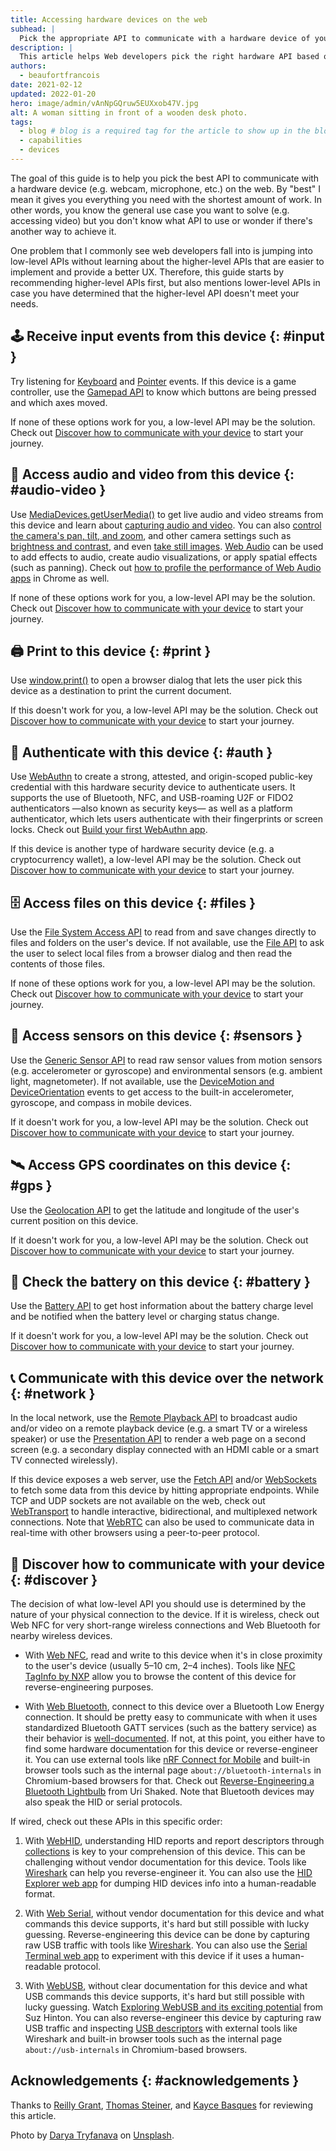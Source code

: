 ```yaml
---
title: Accessing hardware devices on the web
subhead: |
  Pick the appropriate API to communicate with a hardware device of your choice.
description: |
  This article helps Web developers pick the right hardware API based on a given device.
authors:
  - beaufortfrancois
date: 2021-02-12
updated: 2022-01-20
hero: image/admin/vAnNpGQruw5EUXxob47V.jpg
alt: A woman sitting in front of a wooden desk photo.
tags:
  - blog # blog is a required tag for the article to show up in the blog.
  - capabilities
  - devices
---
```


The goal of this guide is to help you pick the best API to communicate with a
hardware device (e.g. webcam, microphone, etc.) on the web. By "best" I mean it
gives you everything you need with the shortest amount of work. In other words,
you know the general use case you want to solve (e.g. accessing video) but you
don't know what API to use or wonder if there's another way to achieve it.

One problem that I commonly see web developers fall into is jumping into
low-level APIs without learning about the higher-level APIs that are easier to
implement and provide a better UX. Therefore, this guide starts by recommending
higher-level APIs first, but also mentions lower-level APIs in case you have
determined that the higher-level API doesn't meet your needs.

## 🕹 Receive input events from this device {: #input }

Try listening for [Keyboard] and [Pointer] events. If this device is a game
controller, use the [Gamepad API] to know which buttons are being pressed and
which axes moved.

If none of these options work for you, a low-level API may be the solution.
Check out [Discover how to communicate with your device] to start your journey.

## 📸 Access audio and video from this device {: #audio-video }

Use [MediaDevices.getUserMedia()] to get live audio and video streams from this
device and learn about [capturing audio and video]. You can also [control the
camera's pan, tilt, and zoom], and other camera settings such as [brightness and
contrast], and even [take still images]. [Web Audio] can be used to add effects
to audio, create audio visualizations, or apply spatial effects (such as
panning). Check out [how to profile the performance of Web Audio apps] in Chrome
as well.

If none of these options work for you, a low-level API may be the solution.
Check out [Discover how to communicate with your device] to start your journey.

## 🖨 Print to this device {: #print }

Use [window.print()] to open a browser dialog that lets the user pick this
device as a destination to print the current document.

If this doesn't work for you, a low-level API may be the solution. Check out
[Discover how to communicate with your device] to start your journey.

## 🔐 Authenticate with this device {: #auth }

Use [WebAuthn] to create a strong, attested, and origin-scoped public-key
credential with this hardware security device to authenticate users. It supports
the use of Bluetooth, NFC, and USB-roaming U2F or FIDO2 authenticators —also
known as security keys— as well as a platform authenticator, which lets users
authenticate with their fingerprints or screen locks. Check out [Build your
first WebAuthn app].

If this device is another type of hardware security device (e.g. a
cryptocurrency wallet), a low-level API may be the solution. Check out [Discover
how to communicate with your device] to start your journey.

## 🗄 Access files on this device {: #files }

Use the [File System Access API] to read from and save changes directly to files
and folders on the user's device. If not available, use the [File API] to ask
the user to select local files from a browser dialog and then read the contents
of those files.

If none of these options work for you, a low-level API may be the solution.
Check out [Discover how to communicate with your device] to start your journey.

## 🧲 Access sensors on this device {: #sensors }

Use the [Generic Sensor API] to read raw sensor values from motion sensors (e.g.
accelerometer or gyroscope) and environmental sensors (e.g. ambient light,
magnetometer). If not available, use the [DeviceMotion and DeviceOrientation]
events to get access to the built-in accelerometer, gyroscope, and compass in
mobile devices.

If it doesn't work for you, a low-level API may be the solution. Check out
[Discover how to communicate with your device] to start your journey.

## 🛰 Access GPS coordinates on this device {: #gps }

Use the [Geolocation API] to get the latitude and longitude of the user's
current position on this device.

If it doesn't work for you, a low-level API may be the solution. Check out
[Discover how to communicate with your device] to start your journey.

## 🔋 Check the battery on this device {: #battery }

Use the [Battery API] to get host information about the battery charge level and
be notified when the battery level or charging status change.

If it doesn't work for you, a low-level API may be the solution. Check out
[Discover how to communicate with your device] to start your journey.

## 📞 Communicate with this device over the network {: #network }

In the local network, use the [Remote Playback API] to broadcast audio and/or
video on a remote playback device (e.g. a smart TV or a wireless speaker) or use
the [Presentation API] to render a web page on a second screen (e.g. a secondary
display connected with an HDMI cable or a smart TV connected wirelessly).

If this device exposes a web server, use the [Fetch API] and/or [WebSockets] to
fetch some data from this device by hitting appropriate endpoints. While TCP and
UDP sockets are not available on the web, check out [WebTransport] to handle
interactive, bidirectional, and multiplexed network connections. Note that
[WebRTC] can also be used to communicate data in real-time with other browsers
using a peer-to-peer protocol.

## 🧱 Discover how to communicate with your device {: #discover }

The decision of what low-level API you should use is determined by the nature of
your physical connection to the device. If it is wireless, check out Web NFC for
very short-range wireless connections and Web Bluetooth for nearby wireless
devices.

- With [Web NFC], read and write to this device when it's in close proximity to
  the user's device (usually 5–10 cm, 2–4 inches). Tools like [NFC TagInfo by
  NXP] allow you to browse the content of this device for reverse-engineering
  purposes.

- With [Web Bluetooth], connect to this device over a Bluetooth Low Energy
  connection. It should be pretty easy to communicate with when it uses
  standardized Bluetooth GATT services (such as the battery service) as their
  behavior is [well-documented]. If not, at this point, you either have to find
  some hardware documentation for this device or reverse-engineer it. You can
  use external tools like [nRF Connect for Mobile] and built-in browser tools
  such as the internal page `about://bluetooth-internals` in Chromium-based
  browsers for that. Check out [Reverse-Engineering a Bluetooth Lightbulb] from
  Uri Shaked. Note that Bluetooth devices may also speak the HID or serial
  protocols.

If wired, check out these APIs in this specific order:

1. With [WebHID], understanding HID reports and report descriptors through
   [collections] is key to your comprehension of this device. This can be
   challenging without vendor documentation for this device. Tools like
   [Wireshark] can help you reverse-engineer it. You can also use the [HID
   Explorer web app] for dumping HID devices info into a human-readable format.

2. With [Web Serial], without vendor documentation for this device and what
   commands this device supports, it's hard but still possible with lucky
   guessing. Reverse-engineering this device can be done by capturing raw USB
   traffic with tools like [Wireshark]. You can also use the [Serial Terminal
   web app] to experiment with this device if it uses a human-readable protocol.

3. With [WebUSB], without clear documentation for this device and what USB
   commands this device supports, it's hard but still possible with lucky
   guessing. Watch [Exploring WebUSB and its exciting potential] from Suz
   Hinton. You can also reverse-engineer this device by capturing raw USB
   traffic and inspecting [USB descriptors] with external tools like Wireshark
   and built-in browser tools such as the internal page `about://usb-internals`
   in Chromium-based browsers.

## Acknowledgements {: #acknowledgements }

Thanks to [Reilly Grant], [Thomas Steiner], and [Kayce Basques] for reviewing this article.

Photo by [Darya Tryfanava] on [Unsplash].


[Keyboard]: https://developer.mozilla.org/docs/Web/API/KeyboardEvent
[Pointer]: https://developer.mozilla.org/docs/Web/API/Pointer_events
[Gamepad API]: /gamepad/
[MediaDevices.getUserMedia()]: https://developer.mozilla.org/docs/Web/API/MediaDevices/getUserMedia
[capturing audio and video]: https://www.html5rocks.com/en/tutorials/getusermedia/intro/
[control the camera's pan, tilt, and zoom]: /camera-pan-tilt-zoom/
[brightness and contrast]: https://developer.chrome.com/blog/imagecapture/
[take still images]: https://beaufortfrancois.github.io/sandbox/image-capture/playground
[Web Audio]: https://developer.mozilla.org/docs/Web/API/Web_Audio_API
[how to profile the performance of Web Audio apps]: /profiling-web-audio-apps-in-chrome/
[window.print()]: https://developer.mozilla.org/docs/Web/API/Window/print
[WebAuthn]: https://webauthn.io/
[Build your first WebAuthn app]: https://developers.google.com/codelabs/webauthn-reauth
[File System Access API]: /file-system-access/
[File API]: https://developer.mozilla.org/docs/Web/API/File/Using_files_from_web_applications
[Generic Sensor API]: /generic-sensor/
[DeviceMotion and DeviceOrientation]: https://developers.google.com/web/fundamentals/native-hardware/device-orientation
[Geolocation API]: https://developers.google.com/web/fundamentals/native-hardware/user-location
[Battery API]: https://developer.mozilla.org/docs/Web/API/Battery_Status_API
[Remote Playback API]: https://www.chromestatus.com/feature/5778318691401728
[Presentation API]: https://developer.chrome.com/blog/present-web-pages-to-secondary-attached-displays/
[Fetch API]: https://developer.mozilla.org/docs/Web/API/Fetch_API
[WebSockets]: https://developer.mozilla.org/docs/Web/API/WebSockets_API
[WebTransport]: /webtransport/
[WebRTC]: /webrtc-standard-announcement/
[Web NFC]: /nfc
[NFC TagInfo by NXP]: https://play.google.com/store/apps/details?id=com.nxp.taginfolite
[Web Bluetooth]: /bluetooth/
[well-documented]: https://www.bluetooth.com/specifications/gatt/
[nRF Connect for Mobile]: https://play.google.com/store/apps/details?id=no.nordicsemi.android.mcp
[Reverse-Engineering a Bluetooth Lightbulb]: https://urish.medium.com/reverse-engineering-a-bluetooth-lightbulb-56580fcb7546
[WebHID]: /hid/
[collections]: https://webhid-collections.glitch.me/
[Wireshark]: https://gitlab.com/wireshark/wireshark/-/wikis/CaptureSetup/USB
[HID Explorer web app]: https://nondebug.github.io/webhid-explorer/
[Web Serial]: /serial/
[Serial Terminal web app]: https://googlechromelabs.github.io/serial-terminal/
[WebUSB]: /usb/
[Exploring WebUSB and its exciting potential]: https://www.youtube.com/watch?v=IpfZ8Nj3uiE
[USB descriptors]: https://www.beyondlogic.org/usbnutshell/usb5.shtml
[Reilly Grant]: https://github.com/reillyeon
[Thomas Steiner]: /authors/thomassteiner/
[Kayce Basques]: /authors/kaycebasques/
[Darya Tryfanava]: https://unsplash.com/@darya_tryfanava
[Unsplash]: https://unsplash.com/photos/uZBGDkYkvhM
[Discover how to communicate with your device]: #discover
